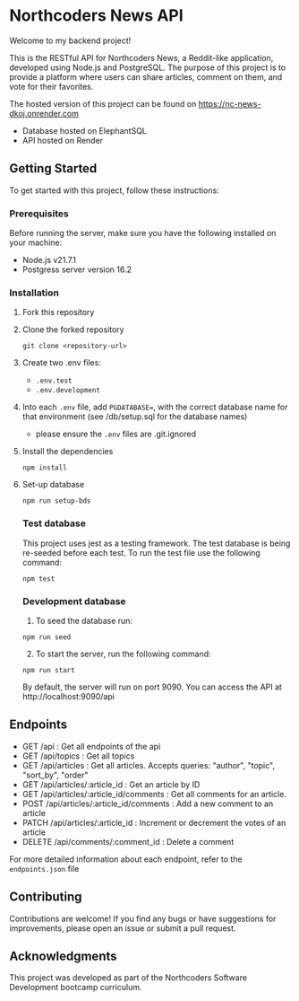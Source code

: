 # Northcoders News API

Welcome to my backend project!

This is the RESTful API for Northcoders News, a Reddit-like application, developed using Node.js and PostgreSQL. The purpose of this project is to provide a platform where users can share articles, comment on them, and vote for their favorites.

The hosted version of this project can be found on https://nc-news-dkoj.onrender.com

- Database hosted on ElephantSQL
- API hosted on Render

## Getting Started

To get started with this project, follow these instructions:

### Prerequisites

Before running the server, make sure you have the following installed on your machine:

- Node.js v21.7.1
- Postgress server version 16.2

### Installation

1. Fork this repository
2. Clone the forked repository

   `git clone <repository-url>`

3. Create two .env files:

   - `.env.test`
   - `.env.development`

4. Into each `.env` file, add `PGDATABASE=`, with the correct database name for that environment (see /db/setup.sql for the database names)

   - please ensure the `.env` files are .git.ignored

5. Install the dependencies

   `npm install`

6. Set-up database

   `npm run setup-bds`

   ### Test database

   This project uses jest as a testing framework. The test database is being re-seeded before each test.
   To run the test file use the following command:

   `npm test`

   ### Development database

   1. To seed the database run:

   `npm run seed`

   2. To start the server, run the following command:

   `npm run start`

   By default, the server will run on port 9090. You can access the API at http://localhost:9090/api

## Endpoints

- GET /api : Get all endpoints of the api
- GET /api/topics : Get all topics
- GET /api/articles : Get all articles. Accepts queries: "author", "topic", "sort_by", "order"
- GET /api/articles/:article_id : Get an article by ID
- GET /api/articles/:article_id/comments : Get all comments for an article.
- POST /api/articles/:article_id/comments : Add a new comment to an article
- PATCH /api/articles/:article_id : Increment or decrement the votes of an article
- DELETE /api/comments/:comment_id : Delete a comment

For more detailed information about each endpoint, refer to the `endpoints.json` file

## Contributing

Contributions are welcome! If you find any bugs or have suggestions for improvements, please open an issue or submit a pull request.

## Acknowledgments

This project was developed as part of the Northcoders Software Development bootcamp curriculum.
